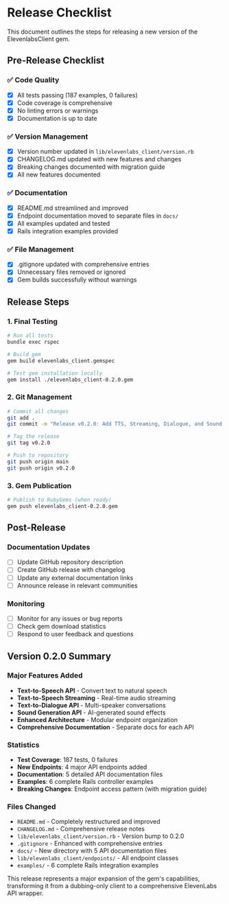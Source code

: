 # Release Checklist

This document outlines the steps for releasing a new version of the ElevenlabsClient gem.

## Pre-Release Checklist

### ✅ Code Quality
- [x] All tests passing (187 examples, 0 failures)
- [x] Code coverage is comprehensive
- [x] No linting errors or warnings
- [x] Documentation is up to date

### ✅ Version Management
- [x] Version number updated in `lib/elevenlabs_client/version.rb`
- [x] CHANGELOG.md updated with new features and changes
- [x] Breaking changes documented with migration guide
- [x] All new features documented

### ✅ Documentation
- [x] README.md streamlined and improved
- [x] Endpoint documentation moved to separate files in `docs/`
- [x] All examples updated and tested
- [x] Rails integration examples provided

### ✅ File Management
- [x] .gitignore updated with comprehensive entries
- [x] Unnecessary files removed or ignored
- [x] Gem builds successfully without warnings

## Release Steps

### 1. Final Testing
```bash
# Run all tests
bundle exec rspec

# Build gem
gem build elevenlabs_client.gemspec

# Test gem installation locally
gem install ./elevenlabs_client-0.2.0.gem
```

### 2. Git Management
```bash
# Commit all changes
git add .
git commit -m "Release v0.2.0: Add TTS, Streaming, Dialogue, and Sound Generation APIs"

# Tag the release
git tag v0.2.0

# Push to repository
git push origin main
git push origin v0.2.0
```

### 3. Gem Publication
```bash
# Publish to RubyGems (when ready)
gem push elevenlabs_client-0.2.0.gem
```

## Post-Release

### Documentation Updates
- [ ] Update GitHub repository description
- [ ] Create GitHub release with changelog
- [ ] Update any external documentation links
- [ ] Announce release in relevant communities

### Monitoring
- [ ] Monitor for any issues or bug reports
- [ ] Check gem download statistics
- [ ] Respond to user feedback and questions

## Version 0.2.0 Summary

### Major Features Added
- **Text-to-Speech API** - Convert text to natural speech
- **Text-to-Speech Streaming** - Real-time audio streaming
- **Text-to-Dialogue API** - Multi-speaker conversations
- **Sound Generation API** - AI-generated sound effects
- **Enhanced Architecture** - Modular endpoint organization
- **Comprehensive Documentation** - Separate docs for each API

### Statistics
- **Test Coverage**: 187 tests, 0 failures
- **New Endpoints**: 4 major API endpoints added
- **Documentation**: 5 detailed API documentation files
- **Examples**: 6 complete Rails controller examples
- **Breaking Changes**: Endpoint access pattern (with migration guide)

### Files Changed
- `README.md` - Completely restructured and improved
- `CHANGELOG.md` - Comprehensive release notes
- `lib/elevenlabs_client/version.rb` - Version bump to 0.2.0
- `.gitignore` - Enhanced with comprehensive entries
- `docs/` - New directory with 5 API documentation files
- `lib/elevenlabs_client/endpoints/` - All endpoint classes
- `examples/` - 6 complete Rails integration examples

This release represents a major expansion of the gem's capabilities, transforming it from a dubbing-only client to a comprehensive ElevenLabs API wrapper.
